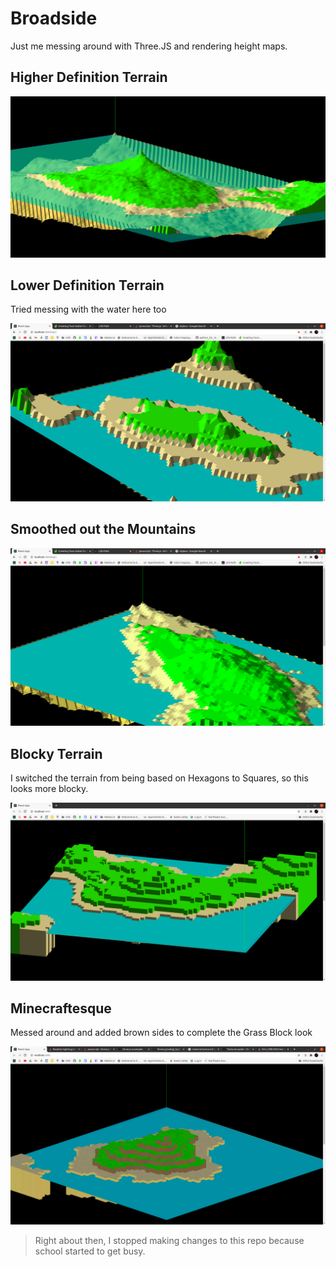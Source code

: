 # Broadside
Just me messing around with Three.JS and rendering height maps.

## Higher Definition Terrain

![High Def](https://github.com/jnorman-us/broadside/raw/primary/demo-images/hd-terrain.png)

## Lower Definition Terrain
Tried messing with the water here too

![Low Def](https://github.com/jnorman-us/broadside/raw/primary/demo-images/spiky-mountains.png)

## Smoothed out the Mountains

![Smooth Mountains](https://github.com/jnorman-us/broadside/raw/primary/demo-images/smooth-mountains.png)

## Blocky Terrain
I switched the terrain from being based on Hexagons to Squares, so this looks more blocky.

![Blocky](https://github.com/jnorman-us/broadside/raw/primary/demo-images/blocky.png)

## Minecraftesque
Messed around and added brown sides to complete the Grass Block look

![Minecraftesque](https://github.com/jnorman-us/broadside/raw/primary/demo-images/oops-minecraft.png)

> Right about then, I stopped making changes to this repo because school started to get busy.
